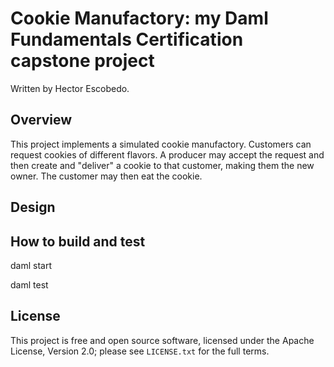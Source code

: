 # Cookie Manufactory: my Daml Fundamentals Certification capstone project

Written by Hector Escobedo.

## Overview

This project implements a simulated cookie manufactory. Customers can request cookies of different flavors. A producer may accept the request and then create and "deliver" a cookie to that customer, making them the new owner. The customer may then eat the cookie.

## Design

## How to build and test

daml start

daml test

## License

This project is free and open source software, licensed under the Apache License, Version 2.0; please see `LICENSE.txt` for the full terms.

